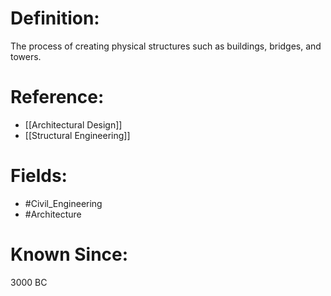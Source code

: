 

# Definition:
The process of creating physical structures such as buildings, bridges, and towers.

# Reference:
- [[Architectural Design]]
- [[Structural Engineering]]

# Fields: 
- #Civil_Engineering
- #Architecture

# Known Since:
3000 BC

